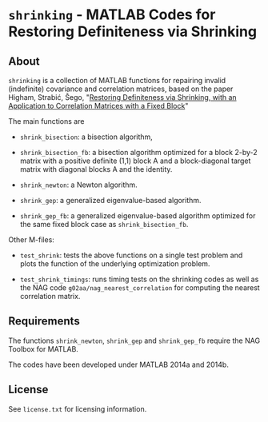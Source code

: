 `shrinking` - MATLAB Codes for Restoring Definiteness via Shrinking
===

About
-----

`shrinking` is a collection of MATLAB functions for repairing invalid
(indefinite) covariance and correlation matrices, based on the paper
Higham, Strabić, Šego, "[Restoring Definiteness via Shrinking, with an
Application to Correlation Matrices with a Fixed
Block](http://eprints.ma.man.ac.uk/2191/)"

The main functions are

* `shrink_bisection`: a bisection algorithm,

* `shrink_bisection_fb`: a bisection algorithm optimized for a block
  2-by-2 matrix with a positive definite (1,1) block A and a 
  block-diagonal target matrix with diagonal blocks A and the identity.

* `shrink_newton`: a Newton algorithm.

* `shrink_gep`: a generalized eigenvalue-based algorithm.

* `shrink_gep_fb`: a generalized eigenvalue-based algorithm optimized for
  the same fixed block case as `shrink_bisection_fb`.

Other M-files:

* `test_shrink`: tests the above functions on a single test problem and
  plots the function of the underlying optimization problem.

* `test_shrink_timings`: runs timing tests on the shrinking codes as well
  as the NAG code `g02aa/nag_nearest_correlation` for computing the nearest
  correlation matrix.


Requirements
-------------

The functions `shrink_newton`, `shrink_gep` and `shrink_gep_fb` require
the NAG Toolbox for MATLAB.

The codes have been developed under MATLAB 2014a and 2014b.

License
-------

See `license.txt` for licensing information.

